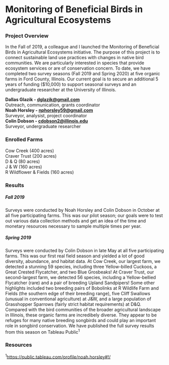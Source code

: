 # Monitoring of Beneficial Birds in Agricultural Ecosystems

### Project Overview
In the Fall of 2019, a colleague and I launched the Monitoring of Beneficial Birds in Agricultural Ecosystems initiative. The purpose of this project is to connect sustainable land use practices with changes in native bird communities. We are particularly interested in species that provide ecosystem services or are of conservation concern. To date, we have completed two survey seasons (Fall 2019 and Spring 2020) at five organic farms in Ford County, Illinois. Our current goal is to secure an additional 5 years of funding ($10,000) to support seasonal surveys and an undergraduate researcher at the University of Illinois.

**Dallas Glazik - dglazik@gmail.com**<br />
Outreach, communication, grants coordinator<br />
**Noah Horsley - nphorsley59@gmail.com**<br />
Surveyor, analysist, project coordinator<br />
**Colin Dobson - cdobson2@illinois.edu**<br />
Surveyor, undergraduate researcher

### Enrolled Farms
Cow Creek (400 acres)<br />
Craver Trust (200 acres)<br />
D & Q (80 acres)<br />
J & W (160 acres)<br />
R Wildflower & Fields (160 acres)

### Results 
##### Fall 2019
Surveys were conducted by Noah Horsley and Colin Dobson in October at all five participating farms. This was our pilot season; our goals were to test out various data collection methods and get an idea of the time and monetary resources necessary to sample multiple times per year.

##### Spring 2019
Surveys were conducted by Colin Dobson in late May at all five participating farms. This was our first real field season and yielded a lot of good diversity, abundance, and habitat data. At Cow Creek, our largest farm, we detected a stunning 59 species, including three Yellow-billed Cuckoos, a Great Crested Flycatcher, and two Blue Grosbeaks! At Craver Trust, our second-largest farm, we detected 56 species, including a Yellow-bellied Flycatcher (rare) and a pair of breeding Upland Sandpipers! Some other highlights included two breeding pairs of Bobolinks at R Wildlife Farm and Fields (the southern edge of their breeding range), five Cliff Swallows (unusual in conventional agriculture) at J&W, and a large population of Grasshopper Sparrows (fairly strict habitat requirements) at D&Q. Compared with the bird communities of the broader agricultural landscape in Illinois, these organic farms are incredibely diverse. They appear to be refuges for many native breeding songbirds and could play an important role in songbird conservation. We have published the full survey results from this season on Tableau Public<sup>1</sup><br />

### Resources
<sup>1</sup>https://public.tableau.com/profile/noah.horsley#!/

